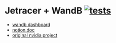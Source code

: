 # Jetracer + WandB [![tests](https://github.com/Armandpl/wandb_jetracer/actions/workflows/ci.yml/badge.svg?branch=master)](https://github.com/Armandpl/wandb_jetracer/actions/workflows/ci.yml)

- [wandb dashboard](https://wandb.ai/armandpl2/wandb-jetracer)  
- [notion doc](https://www.notion.so/wandbai/Self-Driving-RC-Car-25ec247621094e998a6ddbb7ee90ec93)  
- [original nvidia project](https://github.com/NVIDIA-AI-IOT/jetracer)  
